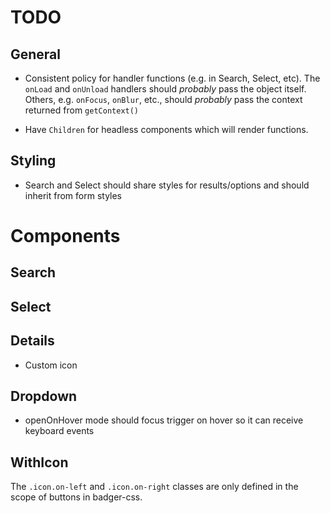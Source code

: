 # TODO

## General

* Consistent policy for handler functions (e.g. in Search, Select, etc).
The `onLoad` and `onUnload` handlers should *probably* pass the object
itself.  Others, e.g. `onFocus`, `onBlur`, etc., should *probably* pass
the context returned from `getContext()`

* Have `Children` for headless components which will render functions.

## Styling

* Search and Select should share styles for results/options and should inherit
from form styles

# Components

## Search

## Select

## Details

* Custom icon

## Dropdown

* openOnHover mode should focus trigger on hover so it can receive keyboard
events

## WithIcon

The `.icon.on-left` and `.icon.on-right` classes are only defined in the
scope of buttons in badger-css.